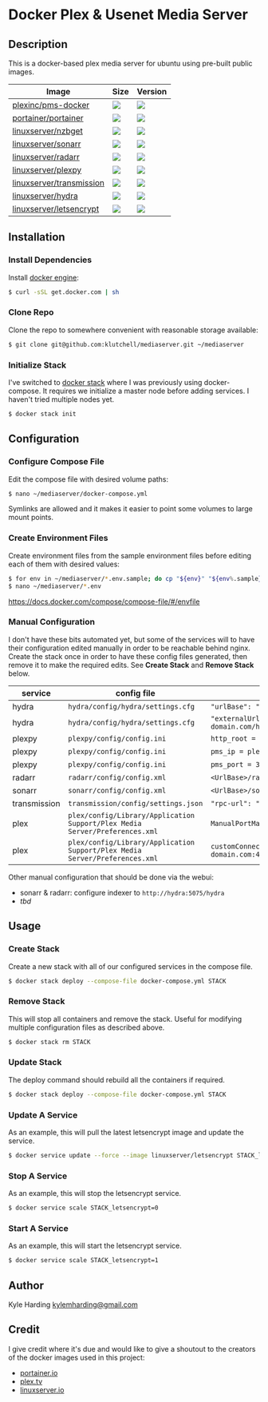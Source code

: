 # Docker Plex & Usenet Media Server #

## Description

This is a docker-based plex media server for ubuntu using pre-built public images.

Image | Size | Version
--- | --- | ---
[plexinc/pms-docker](https://hub.docker.com/r/plexinc/pms-docker/) | [![](https://images.microbadger.com/badges/image/plexinc/pms-docker.svg)](https://microbadger.com/images/plexinc/pms-docker) | [![](https://images.microbadger.com/badges/version/plexinc/pms-docker.svg)](https://microbadger.com/images/plexinc/pms-docker)
[portainer/portainer](https://hub.docker.com/r/portainer/portainer/) | [![](https://images.microbadger.com/badges/image/portainer/portainer.svg)](https://microbadger.com/images/portainer/portainer) | [![](https://images.microbadger.com/badges/version/portainer/portainer.svg)](https://microbadger.com/images/portainer/portainer)
[linuxserver/nzbget](https://hub.docker.com/r/linuxserver/nzbget/) | [![](https://images.microbadger.com/badges/image/linuxserver/nzbget.svg)](https://microbadger.com/images/linuxserver/nzbget) | [![](https://images.microbadger.com/badges/version/linuxserver/nzbget.svg)](https://microbadger.com/images/linuxserver/nzbget)
[linuxserver/sonarr](https://hub.docker.com/r/linuxserver/sonarr/) | [![](https://images.microbadger.com/badges/image/linuxserver/sonarr.svg)](https://microbadger.com/images/linuxserver/sonarr) | [![](https://images.microbadger.com/badges/version/linuxserver/sonarr.svg)](https://microbadger.com/images/linuxserver/sonarr)
[linuxserver/radarr](https://hub.docker.com/r/linuxserver/radarr/) | [![](https://images.microbadger.com/badges/image/linuxserver/radarr.svg)](https://microbadger.com/images/linuxserver/radarr) | [![](https://images.microbadger.com/badges/version/linuxserver/radarr.svg)](https://microbadger.com/images/linuxserver/radarr)
[linuxserver/plexpy](https://hub.docker.com/r/linuxserver/plexpy/) | [![](https://images.microbadger.com/badges/image/linuxserver/plexpy.svg)](https://microbadger.com/images/linuxserver/plexpy) | [![](https://images.microbadger.com/badges/version/linuxserver/plexpy.svg)](https://microbadger.com/images/linuxserver/plexpy)
[linuxserver/transmission](https://hub.docker.com/r/linuxserver/transmission/) | [![](https://images.microbadger.com/badges/image/linuxserver/transmission.svg)](https://microbadger.com/images/linuxserver/transmission) | [![](https://images.microbadger.com/badges/version/linuxserver/transmission.svg)](https://microbadger.com/images/linuxserver/transmission)
[linuxserver/hydra](https://hub.docker.com/r/linuxserver/hydra/) | [![](https://images.microbadger.com/badges/image/linuxserver/hydra.svg)](https://microbadger.com/images/linuxserver/hydra) | [![](https://images.microbadger.com/badges/version/linuxserver/hydra.svg)](https://microbadger.com/images/linuxserver/hydra)
[linuxserver/letsencrypt](https://hub.docker.com/r/linuxserver/letsencrypt/) | [![](https://images.microbadger.com/badges/image/linuxserver/letsencrypt.svg)](https://microbadger.com/images/linuxserver/letsencrypt "linuxserver/letsencrypt") | [![](https://images.microbadger.com/badges/version/linuxserver/letsencrypt.svg)](https://microbadger.com/images/linuxserver/letsencrypt)

## Installation
### Install Dependencies

Install [docker engine](https://docs.docker.com/engine/installation/):
```bash
$ curl -sSL get.docker.com | sh
```

### Clone Repo

Clone the repo to somewhere convenient with reasonable storage available:
```bash
$ git clone git@github.com:klutchell/mediaserver.git ~/mediaserver
```

### Initialize Stack

I've switched to [docker stack](https://docs.docker.com/engine/reference/commandline/stack/) where I was previously using docker-compose.
It requires we initialize a master node before adding services. I haven't tried multiple nodes yet.
```bash
$ docker stack init
```

## Configuration
### Configure Compose File

Edit the compose file with desired volume paths:
```bash
$ nano ~/mediaserver/docker-compose.yml
```
Symlinks are allowed and it makes it easier to point some volumes to large mount points.

### Create Environment Files

Create environment files from the sample environment files before editing each of them with desired values:
```bash
$ for env in ~/mediaserver/*.env.sample; do cp "${env}" "${env%.sample}"; done
$ nano ~/mediaserver/*.env
```
https://docs.docker.com/compose/compose-file/#/envfile

### Manual Configuration

I don't have these bits automated yet, but some of the services will to have their configuration edited manually in order to be reachable behind nginx.
Create the stack once in order to have these config files generated, then remove it to make the required edits. See **Create Stack** and **Remove Stack** below.

service | config file | new value
--- | --- | ---
hydra | `hydra/config/hydra/settings.cfg` | `"urlBase": "/hydra"`
hydra | `hydra/config/hydra/settings.cfg` | `"externalUrl": "https://app.your-domain.com/hydra"`
plexpy | `plexpy/config/config.ini` | `http_root = /plexpy`
plexpy | `plexpy/config/config.ini` | `pms_ip = plex`
plexpy | `plexpy/config/config.ini` | `pms_port = 32400`
radarr | `radarr/config/config.xml` | `<UrlBase>/radarr</UrlBase>`
sonarr | `sonarr/config/config.xml` | `<UrlBase>/sonarr</UrlBase>`
transmission | `transmission/config/settings.json` | `"rpc-url": "/transmission/"`
plex | `plex/config/Library/Application Support/Plex Media Server/Preferences.xml` | `ManualPortMappingPort="443"` 
plex | `plex/config/Library/Application Support/Plex Media Server/Preferences.xml` | `customConnections="https://plex.your-domain.com:443"`

Other manual configuration that should be done via the webui:
* sonarr & radarr: configure indexer to `http://hydra:5075/hydra`
* *tbd*

## Usage
### Create Stack

Create a new stack with all of our configured services in the compose file.
```bash
$ docker stack deploy --compose-file docker-compose.yml STACK
```

### Remove Stack

This will stop all containers and remove the stack. Useful for modifying multiple configuration files as described above.
```bash
$ docker stack rm STACK
```

### Update Stack

The deploy command should rebuild all the containers if required.
```bash
$ docker stack deploy --compose-file docker-compose.yml STACK
```

### Update A Service

As an example, this will pull the latest letsencrypt image and update the service.
```bash
$ docker service update --force --image linuxserver/letsencrypt STACK_letsencrypt
```

### Stop A Service

As an example, this will stop the letsencrypt service.
```bash
$ docker service scale STACK_letsencrypt=0
```

### Start A Service

As an example, this will start the letsencrypt service.
```bash
$ docker service scale STACK_letsencrypt=1
```

## Author

Kyle Harding <kylemharding@gmail.com>

## Credit

I give credit where it's due and would like to give a shoutout to the creators of the docker images used in this project:
* [portainer.io](http://portainer.io/)
* [plex.tv](https://www.plex.tv/)
* [linuxserver.io](https://www.linuxserver.io/)

